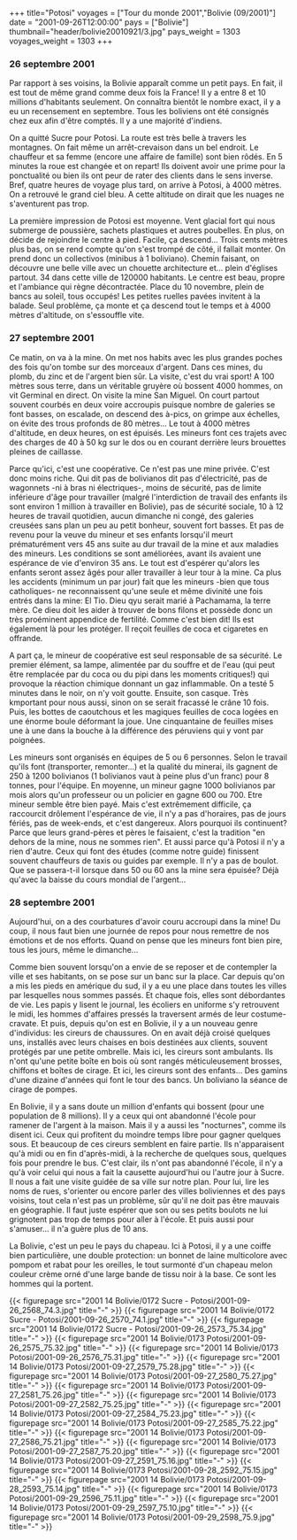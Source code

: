 +++
title="Potosi"
voyages = ["Tour du monde 2001","Bolivie (09/2001)"]
date = "2001-09-26T12:00:00"
pays = ["Bolivie"]
thumbnail="header/bolivie20010921/3.jpg"
pays_weight = 1303
voyages_weight = 1303
+++
### 26 septembre 2001

Par rapport à ses voisins, la Bolivie apparaît comme un petit pays. En fait, 
il est tout de même grand comme deux fois la France! Il y a entre 8 et 10 millions 
d'habitants seulement. On connaîtra bientôt le nombre exact, il y a eu un recensement 
en septembre. Tous les boliviens ont été consignés chez eux afin d'être comptés. 
Il y a une majorité d'indiens.

On a quitté Sucre pour Potosi. La route est très belle à travers les montagnes. 
On fait même un arrêt-crevaison dans un bel endroit. Le chauffeur et sa femme 
(encore une affaire de famille) sont bien rôdés. En 5 minutes la roue est changée 
et on repart! Ils doivent avoir une prime pour la ponctualité ou bien ils ont 
peur de rater des clients dans le sens inverse. Bref, quatre heures de voyage 
plus tard, on arrive à Potosi, à 4000 mètres. On a retrouvé le grand ciel bleu. 
A cette altitude on dirait que les nuages ne s'aventurent pas trop.

La première impression de Potosi est moyenne. Vent glacial fort qui nous submerge 
de poussière, sachets plastiques et autres poubelles. En plus, on décide de 
rejoindre le centre à pied. Facile, ça descend... Trois cents mètres plus bas, 
on se rend compte qu'on s'est trompé de côté, il fallait monter. On prend donc 
un collectivos (minibus à 1 boliviano). Chemin faisant, on découvre une belle 
ville avec un chouette architecture et... plein d'églises partout. 34 dans cette 
ville de 120000 habitants. Le centre est beau, propre et l'ambiance qui règne 
décontractée. Place du 10 novembre, plein de bancs au soleil, tous occupés! 
Les petites ruelles pavées invitent à la balade. Seul problème, ça monte et 
ça descend tout le temps et à 4000 mètres d'altitude, on s'essouffle vite. 

### 27 septembre 2001

Ce matin, on va à la mine. On met nos habits avec les plus grandes poches des 
fois qu'on tombe sur des morceaux d'argent. Dans ces mines, du plomb, du zinc 
et de l'argent bien sûr. La visite, c'est du vrai sport! A 100 mètres sous terre, 
dans un véritable gruyère où bossent 4000 hommes, on vit Germinal en direct. 
On visite la mine San Miguel. On court partout souvent courbés en deux voire 
accroupis puisque nombre de galeries se font basses, on escalade, on descend 
des à-pics, on grimpe aux échelles, on évite des trous profonds de 80 mètres... 
Le tout à 4000 mètres d'altitude, en deux heures, on est épuisés. Les mineurs 
font ces trajets avec des charges de 40 à 50 kg sur le dos ou en courant derrière 
leurs brouettes pleines de caillasse.

Parce qu'ici, c'est une coopérative. Ce n'est pas une mine privée. C'est donc 
moins riche. Qui dit pas de bolivianos dit pas d'électricité, pas de wagonnets 
-ni à bras ni électriques-, moins de sécurité, pas de limite inférieure d'âge 
pour travailler (malgré l'interdiction de travail des enfants ils sont environ 
1 million à travailler en Bolivie), pas de sécurité sociale, 10 à 12 heures 
de travail quotidien, aucun dimanche ni congé, des galeries creusées sans plan 
un peu au petit bonheur, souvent fort basses. Et pas de revenu pour la veuve 
du mineur et ses enfants lorsqu'il meurt prématurément vers 45 ans suite au 
dur travail de la mine et aux maladies des mineurs. Les conditions se sont améliorées, 
avant ils avaient une espérance de vie d'environ 35 ans. Le tout est d'espérer 
qu'alors les enfants seront assez âgés pour aller travailler à leur tour à la 
mine. Ca plus les accidents (minimum un par jour) fait que les mineurs -bien 
que tous catholiques- ne reconnaissent qu'une seule et même divinité une fois 
entrés dans la mine: El Tio. Dieu qyu serait marié à Pachamama, la terre mère. 
Ce dieu doit les aider à trouver de bons filons et possède donc un très proéminent 
appendice de fertilité. Comme c'est bien dit! Ils est également là pour les 
protéger. Il reçoit feuilles de coca et cigaretes en offrande.

A part ça, le mineur de coopérative est seul responsable de sa sécurité. Le 
premier élément, sa lampe, alimentée par du souffre et de l'eau (qui peut être 
remplacée par du coca ou du pipi dans les moments critiques!) qui provoque la 
réaction chimique donnant un gaz inflammable. On a testé 5 minutes dans le noir, 
on n'y voit goutte. Ensuite, son casque. Très kmportant pour nous aussi, sinon 
on se serait fracassé le crâne 10 fois. Puis, les bottes de caoutchous et les 
magiques feuilles de coca logées en une énorme boule déformant la joue. Une 
cinquantaine de feuilles mises une à une dans la bouche à la différence des 
péruviens qui y vont par poignées.

Les mineurs sont organisés en équipes de 5 ou 6 personnes. Selon le travail 
qu'ils font (transporter, remonter...) et la qualité du minerai, ils gagnent 
de 250 à 1200 bolivianos (1 bolivianos vaut à peine plus d'un franc) pour 8 
tonnes, pour l'équipe. En moyenne, un mineur gagne 1000 bolivianos par mois 
alors qu'un professeur ou un policier en gagne 600 ou 700. Etre mineur semble 
être bien payé. Mais c'est extrêmement difficile, ça raccourcit drôlement l'espérance 
de vie, il n'y a pas d'horaires, pas de jours fériés, pas de week-ends, et c'est 
dangereux. Alors pourquoi ils continuent? Parce que leurs grand-pères et pères 
le faisaient, c'est la tradition "en dehors de la mine, nous ne sommes rien". 
Et aussi parce qu'à Potosi il n'y a rien d'autre. Ceux qui font des études (comme 
notre guide) finissent souvent chauffeurs de taxis ou guides par exemple. Il 
n'y a pas de boulot. Que se passera-t-il lorsque dans 50 ou 60 ans la mine sera 
épuisée? Déjà qu'avec la baisse du cours mondial de l'argent...

### 28 septembre 2001

Aujourd'hui, on a des courbatures d'avoir couru accroupi dans la mine! Du coup, 
il nous faut bien une journée de repos pour nous remettre de nos émotions et 
de nos efforts. Quand on pense que les mineurs font bien pire, tous les jours, 
même le dimanche... 

Comme bien souvent lorsqu'on a envie de se reposer et de contempler la ville 
et ses habitants, on se pose sur un banc sur la place. Car depuis qu'on a mis 
les pieds en amérique du sud, il y a eu une place dans toutes les villes par 
lesquelles nous sommes passés. Et chaque fois, elles sont débordantes de vie. 
Les papis y lisent le journal, les écoliers en uniforme s'y retrouvent le midi, 
les hommes d'affaires pressés la traversent armés de leur costume-cravate. Et 
puis, depuis qu'on est en Bolivie, il y a un nouveau genre d'individus: les 
cireurs de chaussures. On en avait déjà croisé quelques uns, installés avec 
leurs chaises en bois destinées aux clients, souvent protégés par une petite 
ombrelle. Mais ici, les cireurs sont ambulants. Ils n'ont qu'une petite boîte 
en bois où sont rangés méticuleusement brosses, chiffons et boîtes de cirage. 
Et ici, les cireurs sont des enfants... Des gamins d'une dizaine d'années qui 
font le tour des bancs. Un boliviano la séance de cirage de pompes.

En Bolivie, il y a sans doute un million d'enfants qui bossent (pour une population 
de 8 millions). Il y a ceux qui ont abandonné l'école pour ramener de l'argent 
à la maison. Mais il y a aussi les "nocturnes", comme ils disent ici. Ceux qui 
profitent du moindre temps libre pour gagner quelques sous. Et beaucoup de ces 
cireurs semblent en faire partie. Ils n'apparaisent qu'à midi ou en fin d'après-midi, 
à la recherche de quelques sous, quelques fois pour prendre le bus. C'est clair, 
ils n'ont pas abandonné l'école, il n'y a qu'à voir celui qui nous a fait la 
causette aujourd'hui ou l'autre jour à Sucre. Il nous a fait une visite guidée 
de sa ville sur notre plan. Pour lui, lire les noms de rues, s'orienter ou encore 
parler des villes boliviennes et des pays voisins, tout cela n'est pas un problème, 
sûr qu'il ne doit pas être mauvais en géographie. Il faut juste espérer que 
son ou ses petits boulots ne lui grignotent pas trop de temps pour aller à l'école. 
Et puis aussi pour s'amuser... il n'a guère plus de 10 ans. 

La Bolivie, c'est un peu le pays du chapeau. Ici à Potosi, il y a une coiffe 
bien particulière, une double protection: un bonnet de laine multicolore avec 
pompom et rabat pour les oreilles, le tout surmonté d'un chapeau melon couleur 
crème orné d'une large bande de tissu noir à la base. Ce sont les hommes qui 
la portent.


<div id="TOTO">{{< figurepage src="2001 14 Bolivie/0172 Sucre - Potosi/2001-09-26_2568_74.3.jpg" title="-"  >}}
{{< figurepage src="2001 14 Bolivie/0172 Sucre - Potosi/2001-09-26_2570_74.1.jpg" title="-"  >}}
{{< figurepage src="2001 14 Bolivie/0172 Sucre - Potosi/2001-09-26_2573_75.34.jpg" title="-"  >}}
{{< figurepage src="2001 14 Bolivie/0173 Potosi/2001-09-26_2575_75.32.jpg" title="-"  >}}
{{< figurepage src="2001 14 Bolivie/0173 Potosi/2001-09-26_2576_75.31.jpg" title="-"  >}}
{{< figurepage src="2001 14 Bolivie/0173 Potosi/2001-09-27_2579_75.28.jpg" title="-"  >}}
{{< figurepage src="2001 14 Bolivie/0173 Potosi/2001-09-27_2580_75.27.jpg" title="-"  >}}
{{< figurepage src="2001 14 Bolivie/0173 Potosi/2001-09-27_2581_75.26.jpg" title="-"  >}}
{{< figurepage src="2001 14 Bolivie/0173 Potosi/2001-09-27_2582_75.25.jpg" title="-"  >}}
{{< figurepage src="2001 14 Bolivie/0173 Potosi/2001-09-27_2584_75.23.jpg" title="-"  >}}
{{< figurepage src="2001 14 Bolivie/0173 Potosi/2001-09-27_2585_75.22.jpg" title="-"  >}}
{{< figurepage src="2001 14 Bolivie/0173 Potosi/2001-09-27_2586_75.21.jpg" title="-"  >}}
{{< figurepage src="2001 14 Bolivie/0173 Potosi/2001-09-27_2587_75.20.jpg" title="-"  >}}
{{< figurepage src="2001 14 Bolivie/0173 Potosi/2001-09-27_2591_75.16.jpg" title="-"  >}}
{{< figurepage src="2001 14 Bolivie/0173 Potosi/2001-09-28_2592_75.15.jpg" title="-"  >}}
{{< figurepage src="2001 14 Bolivie/0173 Potosi/2001-09-28_2593_75.14.jpg" title="-"  >}}
{{< figurepage src="2001 14 Bolivie/0173 Potosi/2001-09-29_2596_75.11.jpg" title="-"  >}}
{{< figurepage src="2001 14 Bolivie/0173 Potosi/2001-09-29_2597_75.10.jpg" title="-"  >}}
{{< figurepage src="2001 14 Bolivie/0173 Potosi/2001-09-29_2598_75.9.jpg" title="-"  >}}
</DIV>

